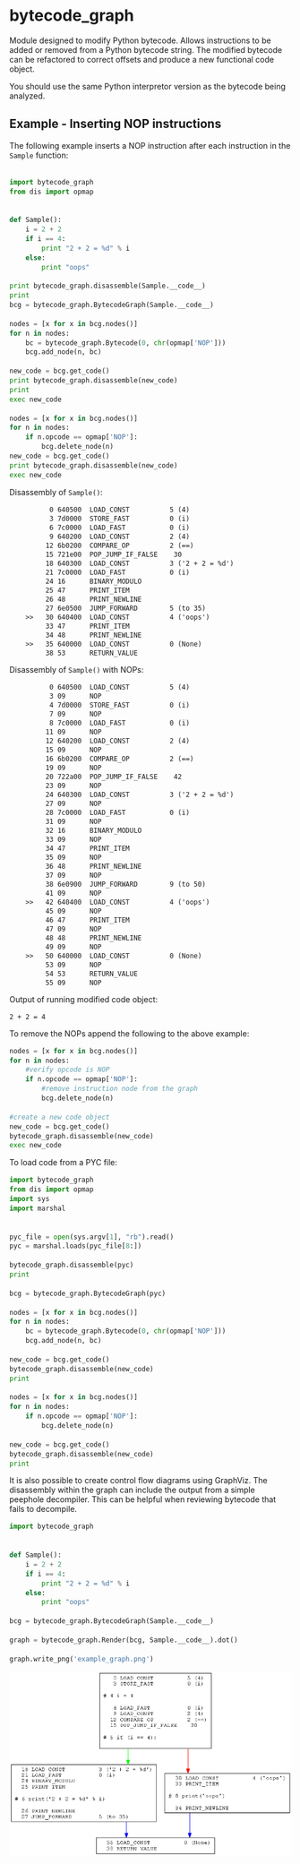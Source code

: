# bytecode_graph

Module designed to modify Python bytecode. 
Allows instructions to be added or removed from a Python bytecode string. The modified bytecode can be refactored to correct offsets and produce a new functional code object. 

You should use the same Python interpretor version as the bytecode being analyzed.

## Example - Inserting NOP instructions

The following example inserts a NOP instruction after each instruction in the `Sample` function:

```python

import bytecode_graph
from dis import opmap


def Sample():
    i = 2 + 2
    if i == 4:
        print "2 + 2 = %d" % i
    else:
        print "oops"

print bytecode_graph.disassemble(Sample.__code__)
print
bcg = bytecode_graph.BytecodeGraph(Sample.__code__)

nodes = [x for x in bcg.nodes()]
for n in nodes:
    bc = bytecode_graph.Bytecode(0, chr(opmap['NOP']))
    bcg.add_node(n, bc)

new_code = bcg.get_code()
print bytecode_graph.disassemble(new_code)
print
exec new_code

nodes = [x for x in bcg.nodes()]
for n in nodes:
    if n.opcode == opmap['NOP']:
        bcg.delete_node(n)
new_code = bcg.get_code()
print bytecode_graph.disassemble(new_code)
exec new_code
```

Disassembly of `Sample()`:
```
          0 640500  LOAD_CONST          5 (4)
          3 7d0000  STORE_FAST          0 (i)
          6 7c0000  LOAD_FAST           0 (i)
          9 640200  LOAD_CONST          2 (4)
         12 6b0200  COMPARE_OP          2 (==)
         15 721e00  POP_JUMP_IF_FALSE    30
         18 640300  LOAD_CONST          3 ('2 + 2 = %d')
         21 7c0000  LOAD_FAST           0 (i)
         24 16      BINARY_MODULO  
         25 47      PRINT_ITEM     
         26 48      PRINT_NEWLINE  
         27 6e0500  JUMP_FORWARD        5 (to 35)
    >>   30 640400  LOAD_CONST          4 ('oops')
         33 47      PRINT_ITEM     
         34 48      PRINT_NEWLINE  
    >>   35 640000  LOAD_CONST          0 (None)
         38 53      RETURN_VALUE   
```

Disassembly of `Sample()` with NOPs:
```
          0 640500  LOAD_CONST          5 (4)
          3 09      NOP            
          4 7d0000  STORE_FAST          0 (i)
          7 09      NOP            
          8 7c0000  LOAD_FAST           0 (i)
         11 09      NOP            
         12 640200  LOAD_CONST          2 (4)
         15 09      NOP            
         16 6b0200  COMPARE_OP          2 (==)
         19 09      NOP            
         20 722a00  POP_JUMP_IF_FALSE    42
         23 09      NOP            
         24 640300  LOAD_CONST          3 ('2 + 2 = %d')
         27 09      NOP            
         28 7c0000  LOAD_FAST           0 (i)
         31 09      NOP            
         32 16      BINARY_MODULO  
         33 09      NOP            
         34 47      PRINT_ITEM     
         35 09      NOP            
         36 48      PRINT_NEWLINE  
         37 09      NOP            
         38 6e0900  JUMP_FORWARD        9 (to 50)
         41 09      NOP            
    >>   42 640400  LOAD_CONST          4 ('oops')
         45 09      NOP            
         46 47      PRINT_ITEM     
         47 09      NOP            
         48 48      PRINT_NEWLINE  
         49 09      NOP            
    >>   50 640000  LOAD_CONST          0 (None)
         53 09      NOP            
         54 53      RETURN_VALUE   
         55 09      NOP    
```

Output of running modified code object:
```
2 + 2 = 4
```

To remove the NOPs append the following to the above example:
```python
nodes = [x for x in bcg.nodes()]
for n in nodes:
    #verify opcode is NOP
    if n.opcode == opmap['NOP']:
        #remove instruction node from the graph
        bcg.delete_node(n)
        
#create a new code object
new_code = bcg.get_code()
bytecode_graph.disassemble(new_code)
exec new_code
```

To load code from a PYC file:
```python
import bytecode_graph
from dis import opmap
import sys
import marshal


pyc_file = open(sys.argv[1], "rb").read()
pyc = marshal.loads(pyc_file[8:])

bytecode_graph.disassemble(pyc)
print

bcg = bytecode_graph.BytecodeGraph(pyc)

nodes = [x for x in bcg.nodes()]
for n in nodes:
    bc = bytecode_graph.Bytecode(0, chr(opmap['NOP']))
    bcg.add_node(n, bc)

new_code = bcg.get_code()
bytecode_graph.disassemble(new_code)
print

nodes = [x for x in bcg.nodes()]
for n in nodes:
    if n.opcode == opmap['NOP']:
        bcg.delete_node(n)

new_code = bcg.get_code()
bytecode_graph.disassemble(new_code)
print
```

It is also possible to create control flow diagrams using GraphViz. The disassembly within the graph can include the output from a simple peephole decompiler. This can be helpful when reviewing bytecode that fails to decompile.

```python
import bytecode_graph


def Sample():
    i = 2 + 2
    if i == 4:
        print "2 + 2 = %d" % i
    else:
        print "oops"

bcg = bytecode_graph.BytecodeGraph(Sample.__code__)

graph = bytecode_graph.Render(bcg, Sample.__code__).dot()

graph.write_png('example_graph.png')

```

![Example_Graph](docs/example_graph.png?raw=true)
